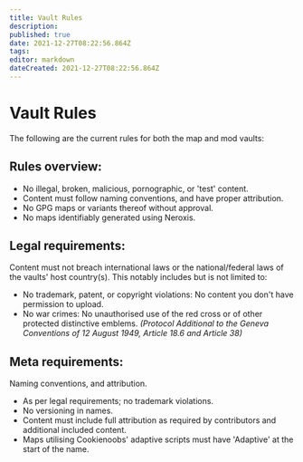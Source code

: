 ```yaml
---
title: Vault Rules
description: 
published: true
date: 2021-12-27T08:22:56.864Z
tags: 
editor: markdown
dateCreated: 2021-12-27T08:22:56.864Z
---
```


# Vault Rules

The following are the current rules for both the map and mod vaults:

## Rules overview:

* No illegal, broken, malicious, pornographic, or 'test' content.
* Content must follow naming conventions, and have proper attribution.
* No GPG maps or variants thereof without approval.
* No maps identifiably generated using Neroxis.

## Legal requirements:
Content must not breach international laws or the national/federal laws of the vaults' host country(s). This notably includes but is not limited to:

* No trademark, patent, or copyright violations: No content you don't have permission to upload.
* No war crimes: No unauthorised use of the red cross or of other protected distinctive emblems. *(Protocol Additional to the Geneva Conventions of 12 August 1949, Article 18.6 and Article 38)*

## Meta requirements:
Naming conventions, and attribution.

* As per legal requirements; no trademark violations.
* No versioning in names.
* Content must include full attribution as required by contributors and additional included content.
* Maps utilising Cookienoobs' adaptive scripts must have 'Adaptive' at the start of the name.